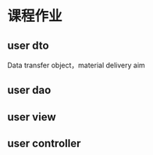 # 课程作业
## user dto
Data transfer object，material delivery aim
## user dao
## user view

## user controller
